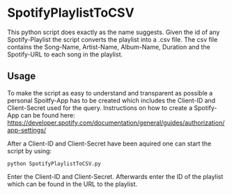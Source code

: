 # SpotifyPlaylistToCSV

This python script does exactly as the name suggests.
Given the id of any Spotify-Playlist the script converts the playlist into a .csv file. The csv file contains the Song-Name, Artist-Name, Album-Name, Duration and the Spotify-URL to each song in the playlist.

## <b>Usage</b>

To make the script as easy to understand and transparent as possible a personal Spoitfy-App has to be created which includes the Client-ID and Client-Secret used for the query.
Instructions on how to create a Spotify-App can be found here: https://developer.spotify.com/documentation/general/guides/authorization/app-settings/

After a Client-ID and Client-Secret have been aquired one can start the script by using:

```console
python SpotifyPlaylistToCSV.py
```

Enter the Client-ID and Client-Secret. Afterwards enter the ID of the playlist which can be found in the URL to the playlist.
